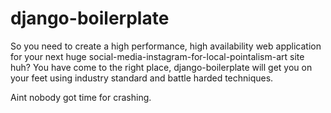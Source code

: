 django-boilerplate
==================

So you need to create a high performance, high availability web application for your
next huge social-media-instagram-for-local-pointalism-art site huh? You have come to the right place, 
django-boilerplate will get you on your feet using industry standard and battle harded techniques.

Aint nobody got time for crashing.
